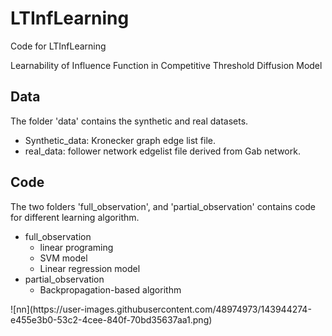 # LTInfLearning

Code for LTInfLearning

Learnability of Influence Function in Competitive Threshold Diffusion Model

## Data

The folder 'data' contains the synthetic and real datasets.
- Synthetic_data: Kronecker graph edge list file.
- real_data: follower network edgelist file derived from Gab network.

## Code
The two folders 'full_observation', and 'partial_observation' contains code for different learning algorithm.
- full_observation
  - linear programing
  - SVM model
  - Linear regression model
- partial_observation
  - Backpropagation-based algorithm
 
</p>![nn](https://user-images.githubusercontent.com/48974973/143944274-e455e3b0-53c2-4cee-840f-70bd35637aa1.png)


